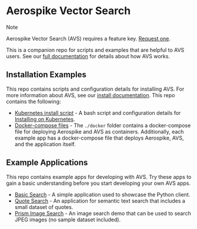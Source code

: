 # Aerospike Vector Search

> [!NOTE]
> Aerospike Vector Search (AVS) requires a feature key. [Request one](https://aerospike.com/docs/vector?utm_medium=web&utm_source=aerospike-github).

This is a companion repo for scripts and examples that are helpful to AVS users. See our [full documentation](https://aerospike.com/docs/vector) for details about how AVS works.

## Installation Examples
This repo contains scripts and configuration details for installing AVS. 
For more information about AVS, see our [install documentation](https://aerospike.com/docs/vector/install). This repo contains the following:

* [Kubernetes install script](./kubernetes) - A bash script and configuration details for [Installing on Kubernetes](https://aerospike.com/docs/vector/install/kubernetes).
* [Docker-compose files](./docker) - The `./docker` folder contains a docker-compose file for deploying Aerospike and AVS as containers. Additionally, each example app has a docker-compose file that deploys Aerospike, AVS, and the application itself. 
  

## Example Applications
This repo contains example apps for developing with AVS. Try these apps to gain a basic understanding before you
start developing your own AVS apps.

* [Basic Search](./basic-search/README.md) - A simple application used to showcase the Python client.
* [Quote Search](./quote-semantic-search/README.md) - An application for semantic text search that includes a small dataset of quotes.
* [Prism Image Search](./prism-image-search/README.md) - An image search demo that can be used to search JPEG images (no sample dataset included).
